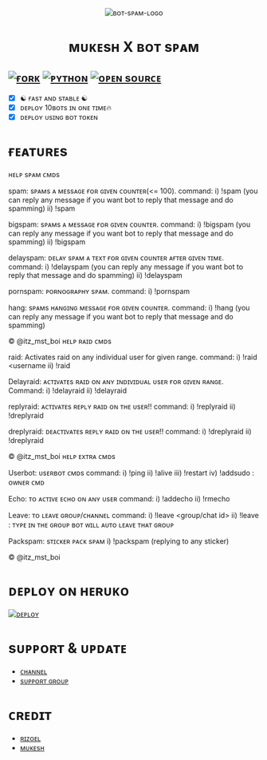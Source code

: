 <p align="center">
  <img src="./resources/20220820_2130221.gif" alt="ʙᴏᴛ-sᴘᴀᴍ-ʟᴏɢᴏ">
</p>
<h1 align="center">
  <b>ᴍᴜᴋᴇsʜ X ʙᴏᴛ sᴘᴀᴍ</b>
</h1>

[![ғᴏʀᴋ](https://img.shields.io/github/forks/Noob-Mukesh/MukeshXSpam?style=flat-square&color=orange)](https://github.com/Noob-Mukesh/MukeshxSpam/fork)
[![ᴘʏᴛʜᴏɴ](https://img.shields.io/badge/Python-v3.9.8-blue)](https://www.python.org/)
[![ᴏᴘᴇɴ sᴏᴜʀᴄᴇ](https://badges.frapsoft.com/os/v2/open-source.svg?v=103)](https://github.com/Noob-Mukesh/MukeshxSpam)   
----
 
- [x] ☯︎ ғᴀsᴛ ᴀɴᴅ sᴛᴀʙʟᴇ ☯︎
- [x] ᴅᴇᴘʟᴏʏ 10ʙᴏᴛs ɪɴ ᴏɴᴇ ᴛɪᴍᴇ🔥
- [x] ᴅᴇᴘʟᴏʏ ᴜsɪɴɢ ʙᴏᴛ ᴛᴏᴋᴇɴ

# ғᴇᴀᴛᴜʀᴇs
ʜᴇʟᴘ sᴘᴀᴍ ᴄᴍᴅs

spam: sᴘᴀᴍs  ᴀ  ᴍᴇssᴀɢᴇ ғᴏʀ ɢɪᴠᴇɴ  ᴄᴏᴜɴᴛᴇʀ(<= 100).
command:
i) !spam <count> <message to spam> (you can reply any message if you want bot to reply that message and do spamming)
ii) !spam <count> <replying any message>

bigspam: sᴘᴀᴍs ᴀ  ᴍᴇssᴀɢᴇ ғᴏʀ  ɢɪᴠᴇɴ ᴄᴏᴜɴᴛᴇʀ.
command:
i) !bigspam <count> <message to spam> (you can reply any message if you want bot to reply that message and do spamming)
ii) !bigspam <count> <replying any message>

delayspam: ᴅᴇʟᴀʏ  sᴘᴀᴍ ᴀ ᴛᴇxᴛ ғᴏʀ  ɢɪᴠᴇɴ  ᴄᴏᴜɴᴛᴇʀ ᴀғᴛᴇʀ ɢɪᴠᴇɴ ᴛɪᴍᴇ.
command:
i) !delayspam <delay> <count> <message to spam> (you can reply any message if you want bot to reply that message and do spamming)
ii) !delayspam <delay> <count> <replying any message>

pornspam: ᴘᴏʀɴᴏɢʀᴀᴘʜʏ sᴘᴀᴍ.
command:
i) !pornspam <count>

hang: sᴘᴀᴍs ʜᴀɴɢɪɴɢ ᴍᴇssᴀɢᴇ ғᴏʀ  ɢɪᴠᴇɴ  ᴄᴏᴜɴᴛᴇʀ.
command:
i) !hang <counter> (you can reply any message if you want bot to reply that message and do spamming)

 © @itz_mst_boi
ʜᴇʟᴘ ʀᴀɪᴅ ᴄᴍᴅs 


raid: Activates raid on any individual user for given range.
command:
i) !raid <count> <username
ii) !raid <count> <reply to user>

Delayraid: ᴀᴄᴛɪᴠᴀᴛᴇs ʀᴀɪᴅ  ᴏɴ  ᴀɴʏ  ɪɴᴅɪᴠɪᴅᴜᴀʟ ᴜsᴇʀ  ғᴏʀ ɢɪᴠᴇɴ ʀᴀɴɢᴇ.
Command:
i) !delayraid <delay> <count> <Username of User>
ii) !delayraid <delay> <count> <reply to a User>

replyraid: ᴀᴄᴛɪᴠᴀᴛᴇs ʀᴇᴘʟʏ  ʀᴀɪᴅ  ᴏɴ  ᴛʜᴇ  ᴜsᴇʀ!!
command:
i) !replyraid <replying to user>
ii) !dreplyraid <username>

dreplyraid: ᴅᴇᴀᴄᴛɪᴠᴀᴛᴇs ʀᴇᴘʟʏ  ʀᴀɪᴅ ᴏɴ  ᴛʜᴇ ᴜsᴇʀ!!
command:
i) !dreplyraid <replying to user>
ii) !dreplyraid <username>


© @itz_mst_boi
ʜᴇʟᴘ  ᴇxᴛʀᴀ  ᴄᴍᴅs

Userbot: ᴜsᴇʀʙᴏᴛ ᴄᴍᴅs
command:
i) !ping 
ii) !alive
iii) !restart
iv) !addsudo <reply to user> : ᴏᴡɴᴇʀ ᴄᴍᴅ

Echo: ᴛᴏ  ᴀᴄᴛɪᴠᴇ  ᴇᴄʜᴏ  ᴏɴ ᴀɴʏ ᴜsᴇʀ
command:
i) !addecho <reply to user>
ii) !rmecho <reply to user>

Leave: ᴛᴏ ʟᴇᴀᴠᴇ  ɢʀᴏᴜᴘ/ᴄʜᴀɴɴᴇʟ
command:
i) !leave <group/chat id>
ii) !leave : ᴛʏᴘᴇ ɪɴ ᴛʜᴇ  ɢʀᴏᴜᴘ ʙᴏᴛ ᴡɪʟʟ  ᴀᴜᴛᴏ ʟᴇᴀᴠᴇ ᴛʜᴀᴛ ɢʀᴏᴜᴘ

Packspam: sᴛɪᴄᴋᴇʀ ᴘᴀᴄᴋ  sᴘᴀᴍ
i) !packspam (replying to any sticker)

© @itz_mst_boi
# ᴅᴇᴘʟᴏʏ ᴏɴ ʜᴇʀᴜᴋᴏ

[![ᴅᴇᴘʟᴏʏ](https://www.herokucdn.com/deploy/button.svg)](https://heroku.com/deploy?template=https://github.com/Noob-Mukesh/MukeshXSpam)


# sᴜᴘᴘᴏʀᴛ & ᴜᴘᴅᴀᴛᴇ
* [ᴄʜᴀɴɴᴇʟ](https://t.me/mukeshbotzone)
* [sᴜᴘᴘᴏʀᴛ ɢʀᴏᴜᴘ ](https://t.me/the_support_chat)
 
# ᴄʀᴇᴅɪᴛ 
* [ʀɪᴢᴏᴇʟ](https://t.me/MrRizoel)
* [ᴍᴜᴋᴇsʜ](https://telegram.dog/itz_mst_boi)
